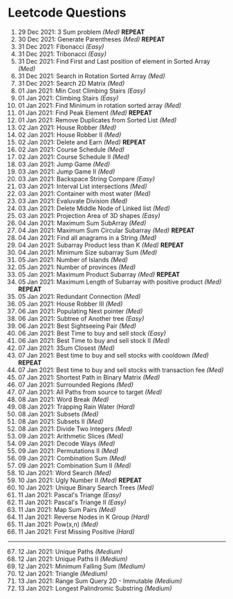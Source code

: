 # Leetcode Questions  
01. 29 Dec 2021: 3 Sum problem *(Med)*  **REPEAT**
02. 30 Dec 2021: Generate Parentheses *(Med)*  **REPEAT**
03. 31 Dec 2021: Fibonacci *(Easy)*  
04. 31 Dec 2021: Tribonacci *(Easy)*  
05. 31 Dec 2021: Find First and Last position of element in Sorted Array *(Med)*  
06. 31 Dec 2021: Search in Rotation Sorted Array *(Med)*
07. 31 Dec 2021: Search 2D Matrix *(Med)*  
08. 01 Jan 2021: Min Cost Climbing Stairs *(Easy)*  
09. 01 Jan 2021: Climbing Stairs *(Easy)*  
10. 01 Jan 2021: Find Minimum in rotation sorted array *(Med)*
11. 01 Jan 2021: Find Peak Element *(Med)*  **REPEAT**
12. 01 Jan 2021: Remove Duplicates from Sorted List *(Med)*  
13. 02 Jan 2021: House Robber *(Med)*
14. 02 Jan 2021: House Robber II *(Med)*  
15. 02 Jan 2021: Delete and Earn *(Med)* **REPEAT**  
16. 02 Jan 2021: Course Schedule *(Med)*
17. 02 Jan 2021: Course Schedule II *(Med)*
18. 03 Jan 2021: Jump Game *(Med)*
19. 03 Jan 2021: Jump Game II *(Med)*
20. 03 Jan 2021: Backspace String Compare *(Easy)*  
21. 03 Jan 2021: Interval List intersections *(Med)*  
22. 03 Jan 2021: Container with most water *(Med)*  
23. 03 Jan 2021: Evaluvate Division *(Med)*
24. 03 Jan 2021: Delete Middle Node of Linked list *(Med)*
25. 03 Jan 2021: Projection Area of 3D shapes *(Easy)*
26. 04 Jan 2021: Maximum Sum SubArray *(Med)*  
27. 04 Jan 2021: Maximum Sum Circular Subarray *(Med)* **REPEAT**
28. 04 Jan 2021: Find all anagrams in a String *(Med)*
29. 04 Jan 2021: Subarray Product less than K *(Med)* **REPEAT**
30. 04 Jan 2021: Minimum Size subarray Sum *(Med)* 
31. 05 Jan 2021: Number of Islands *(Med)* 
32. 05 Jan 2021: Number of provinces *(Med)* 
33. 05 Jan 2021: Maximum Product Subarray *(Med)* **REPEAT**
34. 05 Jan 2021: Maximum Length of Subarray with positive product *(Med)* **REPEAT**
35. 05 Jan 2021: Redundant Connection *(Med)*
36. 05 Jan 2021: House Robber III *(Med)*
37. 06 Jan 2021: Populating Next pointer *(Med)*  
38. 06 Jan 2021: Subtree of Another tree *(Easy)*
39. 06 Jan 2021: Best Sightseeing Pair *(Med)*
40. 06 Jan 2021: Best Time to buy and sell stock *(Easy)*
41. 06 Jan 2021: Best Time to buy and sell stock II *(Med)*
42. 07 Jan 2021: 3Sum Closest *(Med)*  
43. 07 Jan 2021: Best time to buy and sell stocks with cooldown *(Med)* **REPEAT**
44. 07 Jan 2021: Best time to buy and sell stocks with transaction fee *(Med)*
45. 07 Jan 2021: Shortest Path in Binary Matrix *(Med)*
46. 07 Jan 2021: Surrounded Regions *(Med)*
47. 07 Jan 2021: All Paths from source to target *(Med)*
48. 08 Jan 2021: Word Break *(Med)*
49. 08 Jan 2021: Trapping Rain Water *(Hard)*
50. 08 Jan 2021: Subsets *(Med)*  
51. 08 Jan 2021: Subsets II *(Med)*  
52. 08 Jan 2021: Divide Two Integers *(Med)*
53. 09 Jan 2021: Arithmetic Slices *(Med)*
54. 09 Jan 2021: Decode Ways *(Med)*
55. 09 Jan 2021: Permutations II *(Med)*
56. 09 Jan 2021: Combination Sum *(Med)*
57. 09 Jan 2021: Combination Sum II *(Med)*
58. 10 Jan 2021: Word Search *(Med)*
59. 10 Jan 2021: Ugly Number II *(Med)* **REPEAT**
60. 10 Jan 2021: Unique Binary Search Trees *(Med)*
61. 11 Jan 2021: Pascal's Triange *(Easy)*
62. 11 Jan 2021: Pascal's Triange II *(Easy)*
63. 11 Jan 2021: Map Sum Pairs *(Med)*
64. 11 Jan 2021: Reverse Nodes in K Group *(Hard)*
65. 11 Jan 2021: Pow(x,n) *(Med)*
66. 11 Jan 2021: First Missing Positive *(Hard)*
___
67. 12 Jan 2021: Unique Paths *(Medium)*  
68. 12 Jan 2021: Unique Paths II *(Medium)*
69. 12 Jan 2021: Minimum Falling Sum *(Medium)*
70. 12 Jan 2021: Triangle *(Medium)*
71. 13 Jan 2021: Range Sum Query 2D - Immutable *(Medium)*
72. 13 Jan 2021: Longest Palindromic Substring *(Medium)*
